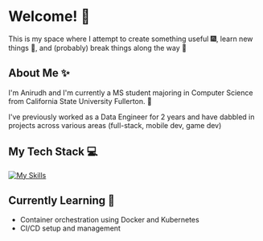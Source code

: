 # Welcome! 👋
This is my space where I attempt to create something useful 🎆, learn new things 🤔, and (probably) break things along the way 🔨

## About Me ✨
I'm Anirudh and I'm currently a MS student majoring in Computer Science from California State University Fullerton. 📖

I've previously worked as a Data Engineer for 2 years and have dabbled in projects across various areas (full-stack, mobile dev, game dev)

## My Tech Stack 💻
[![My Skills](https://skillicons.dev/icons?i=java,nodejs,js,ts,py,aws,docker)](https://skillicons.dev)

## Currently Learning 🌱
- Container orchestration using Docker and Kubernetes
- CI/CD setup and management
<!--
**anirudh-r5/anirudh-r5** is a ✨ _special_ ✨ repository because its `README.md` (this file) appears on your GitHub profile.

Here are some ideas to get you started:

- 🔭 I’m currently working on ...
- 🌱 I’m currently learning ...
- 👯 I’m looking to collaborate on ...
- 🤔 I’m looking for help with ...
- 💬 Ask me about ...
- 📫 How to reach me: ...
- 😄 Pronouns: ...
- ⚡ Fun fact: ...
-->
